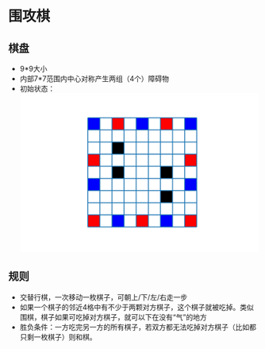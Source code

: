 # 围攻棋
## 棋盘
- 9*9大小
- 内部7*7范围内中心对称产生两组（4个）障碍物
- 初始状态：![棋盘初始状态](./a.png)
## 规则
- 交替行棋，一次移动一枚棋子，可朝上/下/左/右走一步
- 如果一个棋子的邻近4格中有不少于两颗对方棋子，这个棋子就被吃掉。类似围棋，棋子如果可吃掉对方棋子，就可以下在没有“气”的地方
- 胜负条件：一方吃完另一方的所有棋子，若双方都无法吃掉对方棋子（比如都只剩一枚棋子）则和棋。
